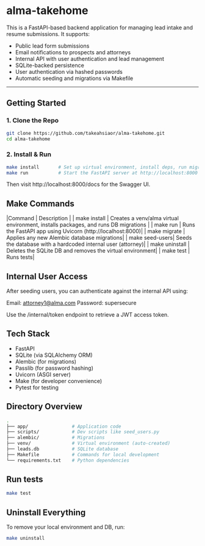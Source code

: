 # alma-takehome

This is a FastAPI-based backend application for managing lead intake and resume submissions. It supports:

- Public lead form submissions
- Email notifications to prospects and attorneys
- Internal API with user authentication and lead management
- SQLite-backed persistence
- User authentication via hashed passwords
- Automatic seeding and migrations via Makefile

---

## Getting Started

### 1. Clone the Repo

```bash
git clone https://github.com/takeahsiaor/alma-takehome.git
cd alma-takehome
```

### 2. Install & Run
```bash
make install       # Set up virtual environment, install deps, run migrations, seeds the DB with a default internal user
make run           # Start the FastAPI server at http://localhost:8000
```
Then visit http://localhost:8000/docs for the Swagger UI.

## Make Commands

|Command       | Description |
| make install | Creates a venv/alma virtual environment, installs packages, and runs DB migrations |
| make run     | Runs the FastAPI app using Uvicorn (http://localhost:8000)|
| make migrate |    Applies any new Alembic database migrations|
| make seed-users|  Seeds the database with a hardcoded internal user (attorney)|
| make uninstall |  Deletes the SQLite DB and removes the virtual environment|
| make test | Runs tests|


## Internal User Access
After seeding users, you can authenticate against the internal API using:

Email: attorney1@alma.com
Password: supersecure

Use the /internal/token endpoint to retrieve a JWT access token.

## Tech Stack
- FastAPI
- SQLite (via SQLAlchemy ORM)
- Alembic (for migrations)
- Passlib (for password hashing)
- Uvicorn (ASGI server)
- Make (for developer convenience)
- Pytest for testing

## Directory Overview
```bash
.
├── app/                # Application code
├── scripts/            # Dev scripts like seed_users.py
├── alembic/            # Migrations
├── venv/               # Virtual environment (auto-created)
├── leads.db            # SQLite database
├── Makefile            # Commands for local development
└── requirements.txt    # Python dependencies
```

## Run tests
```bash
make test
```

## Uninstall Everything
To remove your local environment and DB, run:

```bash
make uninstall
```